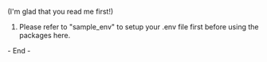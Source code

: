 (I'm glad that you read me first!)

1. Please refer to "sample_env" to setup your .env file first before using the packages here.

\- End \-
